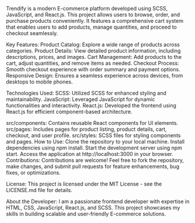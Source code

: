 Trendify is a modern E-commerce platform developed using SCSS, JavaScript, and React.js. This project allows users to browse, order, and purchase products conveniently. It features a comprehensive cart system that enables users to add products, manage quantities, and proceed to checkout seamlessly.

Key Features:
Product Catalog: Explore a wide range of products across categories.
Product Details: View detailed product information, including descriptions, prices, and images.
Cart Management: Add products to the cart, adjust quantities, and remove items as needed.
Checkout Process: Smooth checkout experience with order summary and payment options.
Responsive Design: Ensures a seamless experience across devices, from desktops to mobile phones.

Technologies Used:
SCSS: Utilized SCSS for enhanced styling and maintainability.
JavaScript: Leveraged JavaScript for dynamic functionalities and interactivity.
React.js: Developed the frontend using React.js for efficient component-based architecture.

src/components: Contains reusable React components for UI elements.
src/pages: Includes pages for product listing, product details, cart, checkout, and user profile.
src/styles: SCSS files for styling components and pages.
How to Use:
Clone the repository to your local machine.
Install dependencies using npm install.
Start the development server using npm start.
Access the application at http://localhost:3000 in your browser.
Contributions:
Contributions are welcome! Feel free to fork the repository, make changes, and submit pull requests for feature enhancements, bug fixes, or optimizations.

License:
This project is licensed under the MIT License - see the LICENSE.md file for details.

About the Developer:
I am a passionate frontend developer with expertise in HTML, CSS, JavaScript, React.js, and SCSS. This project showcases my skills in building scalable and user-friendly E-commerce solutions.

